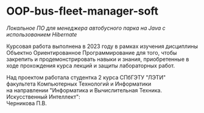 # OOP-bus-fleet-manager-soft
*Локальное ПО для менеджера автобусного парка на Java с использованием Hibernate*

Курсовая работа выполнена в 2023 году в рамках изучения дисциплины Объектно Ориентированное Программирование для того, чтобы закрепить и продемонстрировать навыки и знания, приобретенные в ходе прохождения курса лекций и защиты лабораторных работ.

Над проектом работала студентка 2 курса СПбГЭТУ "ЛЭТИ"
<br/>факультета Компьютерных Технологий и Информатики
<br/>на направлении "Информатика и Вычислительная Техника. Искусственный Интеллект":
<br/>Черникова П.В.
